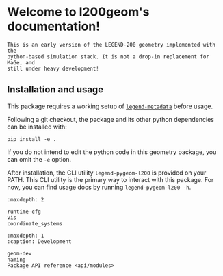 # Welcome to l200geom's documentation!

```{warning}
This is an early version of the LEGEND-200 geometry implemented with the
python-based simulation stack. It is not a drop-in replacement for MaGe, and
still under heavy development!
```

## Installation and usage

This package requires a working setup of
[`legend-metadata`](https://github.com/legend-exp/legend-metadata) before usage.

Following a git checkout, the package and its other python dependencies can be
installed with:

```
pip install -e .
```

If you do not intend to edit the python code in this geometry package, you can
omit the `-e` option.

After installation, the CLI utility `legend-pygeom-l200` is provided on your
PATH. This CLI utility is the primary way to interact with this package. For
now, you can find usage docs by running `legend-pygeom-l200 -h`.

```{toctree}
:maxdepth: 2

runtime-cfg
vis
coordinate_systems
```

```{toctree}
:maxdepth: 1
:caption: Development

geom-dev
naming
Package API reference <api/modules>
```
